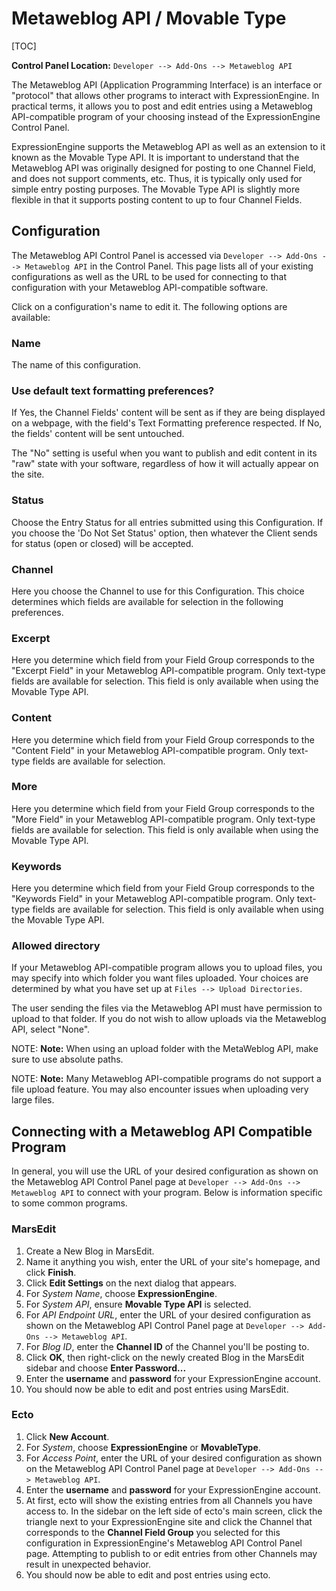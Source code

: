 <!--
    This source file is part of the open source project
    ExpressionEngine User Guide (https://github.com/ExpressionEngine/ExpressionEngine-User-Guide)

    @link      https://expressionengine.com/
    @copyright Copyright (c) 2003-2019, EllisLab Corp. (https://ellislab.com)
    @license   https://expressionengine.com/license Licensed under Apache License, Version 2.0
-->

# Metaweblog API / Movable Type

[TOC]

**Control Panel Location:** `Developer --> Add-Ons --> Metaweblog API`

The Metaweblog API (Application Programming Interface) is an interface or "protocol" that allows other programs to interact with ExpressionEngine. In practical terms, it allows you to post and edit entries using a Metaweblog API-compatible program of your choosing instead of the ExpressionEngine Control Panel.

ExpressionEngine supports the Metaweblog API as well as an extension to it known as the Movable Type API. It is important to understand that the Metaweblog API was originally designed for posting to one Channel Field, and does not support comments, etc. Thus, it is typically only used for simple entry posting purposes. The Movable Type API is slightly more flexible in that it supports posting content to up to four Channel Fields.

## Configuration

The Metaweblog API Control Panel is accessed via `Developer --> Add-Ons --> Metaweblog API` in the Control Panel. This page lists all of your existing configurations as well as the URL to be used for connecting to that configuration with your Metaweblog API-compatible software.

Click on a configuration's name to edit it. The following options are available:

### Name

The name of this configuration.

### Use default text formatting preferences?

If Yes, the Channel Fields' content will be sent as if they are being displayed on a webpage, with the field's Text Formatting preference respected. If No, the fields' content will be sent untouched.

The "No" setting is useful when you want to publish and edit content in its "raw" state with your software, regardless of how it will actually appear on the site.

### Status

Choose the Entry Status for all entries submitted using this Configuration. If you choose the 'Do Not Set Status' option, then whatever the Client sends for status (open or closed) will be accepted.

### Channel

Here you choose the Channel to use for this Configuration. This choice determines which fields are available for selection in the following preferences.

### Excerpt

Here you determine which field from your Field Group corresponds to the "Excerpt Field" in your Metaweblog API-compatible program. Only text-type fields are available for selection. This field is only available when using the Movable Type API.

### Content

Here you determine which field from your Field Group corresponds to the "Content Field" in your Metaweblog API-compatible program. Only text-type fields are available for selection.

### More

Here you determine which field from your Field Group corresponds to the "More Field" in your Metaweblog API-compatible program. Only text-type fields are available for selection. This field is only available when using the Movable Type API.

### Keywords

Here you determine which field from your Field Group corresponds to the "Keywords Field" in your Metaweblog API-compatible program. Only text-type fields are available for selection. This field is only available when using the Movable Type API.

### Allowed directory

If your Metaweblog API-compatible program allows you to upload files, you may specify into which folder you want files uploaded. Your choices are determined by what you have set up at `Files --> Upload Directories`.

The user sending the files via the Metaweblog API must have permission to upload to that folder. If you do not wish to allow uploads via the Metaweblog API, select "None".

NOTE: **Note:** When using an upload folder with the MetaWeblog API, make sure to use absolute paths.

NOTE: **Note:** Many Metaweblog API-compatible programs do not support a file upload feature. You may also encounter issues when uploading very large files.

## Connecting with a Metaweblog API Compatible Program

In general, you will use the URL of your desired configuration as shown on the Metaweblog API Control Panel page at `Developer --> Add-Ons --> Metaweblog API` to connect with your program. Below is information specific to some common programs.

### MarsEdit

1.  Create a New Blog in MarsEdit.
2.  Name it anything you wish, enter the URL of your site's homepage, and click **Finish**.
3.  Click **Edit Settings** on the next dialog that appears.
4.  For _System Name_, choose **ExpressionEngine**.
5.  For _System API_, ensure **Movable Type API** is selected.
6.  For _API Endpoint URL_, enter the URL of your desired configuration as shown on the Metaweblog API Control Panel page at `Developer --> Add-Ons --> Metaweblog API`.
7.  For _Blog ID_, enter the **Channel ID** of the Channel you'll be posting to.
8.  Click **OK**, then right-click on the newly created Blog in the MarsEdit sidebar and choose **Enter Password...**
9.  Enter the **username** and **password** for your ExpressionEngine account.
10. You should now be able to edit and post entries using MarsEdit.

### Ecto

1.  Click **New Account**.
2.  For _System_, choose **ExpressionEngine** or **MovableType**.
3.  For _Access Point_, enter the URL of your desired configuration as shown on the Metaweblog API Control Panel page at `Developer --> Add-Ons --> Metaweblog API`.
4.  Enter the **username** and **password** for your ExpressionEngine account.
5.  At first, ecto will show the existing entries from all Channels you have access to. In the sidebar on the left side of ecto's main screen, click the triangle next to your ExpressionEngine site and click the Channel that corresponds to the **Channel Field Group** you selected for this configuration in ExpressionEngine's Metaweblog API Control Panel page. Attempting to publish to or edit entries from other Channels may result in unexpected behavior.
6.  You should now be able to edit and post entries using ecto.
